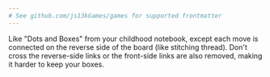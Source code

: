 ```yaml
---
# See github.com/js13kGames/games for supported frontmatter
---
```

Like "Dots and Boxes" from your childhood notebook, except each move is connected on the reverse side of the board (like stitching thread).  Don't cross the reverse-side links or the front-side links are also removed, making it harder to keep your boxes.